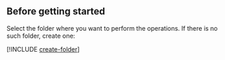 ## Before getting started

Select the folder where you want to perform the operations. If there is no such folder, create one:

[!INCLUDE [create-folder](create-folder.md)]

